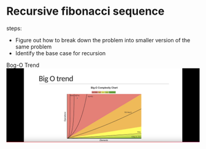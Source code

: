 # Recursive fibonacci sequence

steps:

- Figure out how to break down the problem into smaller version of the same problem
- Identify the base case for recursion

Bog-O Trend
![alt text](image-4.png)
